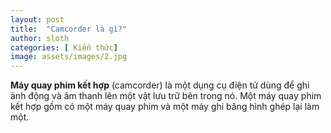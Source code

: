 ```yaml
---
layout: post
title:  "Camcorder là gì?"
author: sloth
categories: [ Kiến thức]
image: assets/images/2.jpg
---
```

**Máy quay phim kết hợp** (camcorder) là một dụng cụ điện tử dùng để ghi ảnh động và âm thanh lên một vật lưu trữ bên trong nó. Một máy quay phim kết hợp gồm có một máy quay phim và một máy ghi băng hình ghép lại làm một.
